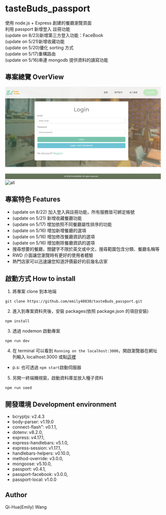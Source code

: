 # tasteBuds_passport

使用 node.js + Express 創建的餐廳瀏覽頁面  
利用 passport 新增登入 註冊功能  
(update on 8/23)新增第三方登入功能：FaceBook  
(update on 5/21)新增收藏功能  
(update on 5/20)優化 sorting 方式  
(update on 5/17)重構路由  
(update on 5/16)串連 mongodb 提供資料的讀寫功能

## 專案總覽 OverView

![login](https://github.com/emily40830/taste_passport/blob/master/public/img/login.png)
![all](https://github.com/emily40830/tasteBuds_passport/blob/master/public/img/sort.png)

## 專案特色 Features

- (update on 8/22) 加入登入與註冊功能，所有服務皆可綁定帳號
- (update on 5/21) 新增收藏餐廳功能
- (update on 5/17) 增加依照不同餐廳屬性排序的功能
- (update on 5/16) 增加新增餐廳的選項
- (update on 5/16) 增加修改餐廳資訊的選項
- (update on 5/16) 增加刪除餐廳資訊的選項
- 搜尋想要的餐廳，關鍵字不限於英文或中文，搜尋範圍包含分類、餐廳名稱等
- RWD 介面讓您瀏覽時有更好的使用者體驗
- 熱門店家可以迅速讓您知道評價最好的前幾名店家

## 啟動方式 How to install

1. 將專案 clone 到本地端

```
git clone https://github.com/emily40830/tasteBuds_passport.git
```

2. 進入到專案資料夾後，安裝 packages(依照 package.json 的項目安裝)

```
npm install
```

3. 透過 nodemon 啟動專案

```
npm run dev
```

4. 在 terminal 可以看到 `Running on the localhost:3000`，開啟瀏覽器在網址列輸入 localhost:3000 或點[這裡](http://localhost:3000)

- p.s: 也可透過 `npm start`啟動伺服器

5. 另開一終端機視窗，啟動資料庫並放入種子資料

```
npm run seed
```

## 開發環境 Development environment

- bcryptjs: v2.4.3
- body-parser: v1.19.0
- connect-flash": v0.1.1,
- dotenv: v8.2.0,
- express: v4.17.1,
- express-handlebars: v5.1.0,
- express-session: v1.17.1,
- handlebars-helpers: v0.10.0,
- method-override: v3.0.0,
- mongoose: v5.10.0,
- passport: v0.4.1,
- passport-facebook: v3.0.0,
- passport-local: v1.0.0

## Author

Qi-Hua(Emily) Wang

